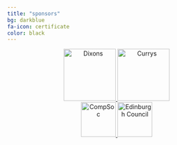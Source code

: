 ```yaml
---
title: "sponsors"
bg: darkblue
fa-icon: certificate 
color: black  
---
```


<div style="text-align: center">

<a href="//www.dixonscarphonegroup.com">
   <img class="img-sponsor" alt="Dixons" src="{{ site.baseurl }}/img/DixonsCarphone.png" style="height: 120px;">
</a>

<a href="//www.currys.co.uk">
   <img class="img-sponsor" alt="Currys" src="{{ site.baseurl }}/img/currys.png" style="height: 120px;">
</a>

</div>
<div style="text-align: center">

<a href="//comp-soc.com">
   <img class="img-sponsor" alt="CompSoc" src="{{ site.baseurl }}/img/compsoc.png" style="height: 80px;">
</a>

<a href="//www.edinburgh.gov.uk/">
   <img class="img-sponsor" alt="Edinburgh Council" src="{{ site.baseurl }}/img/Edinburgh_Council.svg" style="height: 80px;">
</a>



</div>